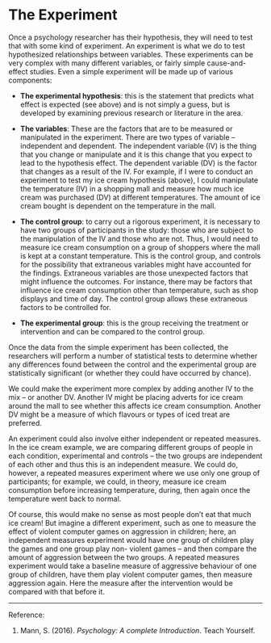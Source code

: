 # The Experiment

Once a psychology researcher has their hypothesis, they will need to test that with some kind of experiment. An experiment is what we do to test hypothesized relationships between variables. These experiments can be very complex with many different variables, or fairly simple cause-and-effect studies. Even a simple experiment will be made up of various components:

- **The experimental hypothesis**: this is the statement that predicts what effect is expected (see above) and is not simply a guess, but is developed by examining previous research or literature in the area.

- **The variables**: These are the factors that are to be measured or manipulated in the experiment. There are two types of variable – independent and dependent. The independent variable (IV) is the thing that you change or manipulate and it is this change that you expect to lead to the hypothesis effect. The dependent variable (DV) is the factor that changes as a result of the IV. For example, if I were to conduct an experiment to test my ice cream hypothesis (above), I could manipulate the temperature (IV) in a shopping mall and measure how much ice cream was purchased (DV) at different temperatures. The amount of ice cream bought is dependent on the temperature in the mall.

- **The control group**: to carry out a rigorous experiment, it is necessary to have two groups of participants in the study: those who are subject to the manipulation of the IV and those who are not. Thus, I would need to measure ice cream consumption on a group of shoppers where the mall is kept at a constant temperature. This is the control group, and controls for the possibility that extraneous variables might have accounted for the findings. Extraneous variables are those unexpected factors that might influence the outcomes. For instance, there may be factors that influence ice cream consumption other than temperature, such as shop displays and time of day. The control group allows these extraneous factors to be controlled for.

- **The experimental group**: this is the group receiving the treatment or intervention and can be compared to the control group.

Once the data from the simple experiment has been collected, the researchers will perform a number of statistical tests to determine whether any differences found between the control and the experimental group are statistically significant (or whether they could have occurred by chance).

We could make the experiment more complex by adding another IV to the mix – or another DV. Another IV might be placing adverts for ice cream around the mall to see whether this affects ice cream consumption. Another DV might be a measure of which flavours or types of iced treat are preferred.

An experiment could also involve either independent or repeated measures. In the ice cream example, we are comparing different groups of people in each condition, experimental and controls – the two groups are independent of each other and thus this is an independent measure. We could do, however, a repeated measures experiment where we use only one group of participants; for example, we could, in theory, measure ice cream consumption before increasing temperature, during, then again once the temperature went back to normal.

Of course, this would make no sense as most people don’t eat that much ice cream! But imagine a different experiment, such as one to measure the effect of violent computer games on aggression in children; here, an independent measures experiment would have one group of children play the games and one group play non- violent games – and then compare the amount of aggression between the two groups. A repeated measures experiment would take a baseline measure of aggressive behaviour of one group of children, have them play violent computer games, then measure aggression again. Here the measure after the intervention would be compared with that before it.

---

Reference:

1. Mann, S. (2016). _Psychology: A complete Introduction_. Teach Yourself.